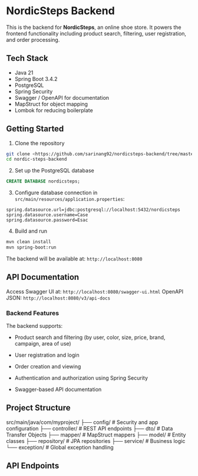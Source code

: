 # NordicSteps Backend

This is the backend for **NordicSteps**, an online shoe store. It powers the frontend functionality including product search, filtering, user registration, and order processing.

## Tech Stack
- Java 21  
- Spring Boot 3.4.2  
- PostgreSQL  
- Spring Security  
- Swagger / OpenAPI for documentation  
- MapStruct for object mapping  
- Lombok for reducing boilerplate  

## Getting Started

1. Clone the repository
```bash
git clone <https://github.com/sarinang92/nordicsteps-backend/tree/master>
cd nordic-steps-backend
```

2. Set up the PostgreSQL database

```sql
CREATE DATABASE nordicsteps;
```

3. Configure database connection in `src/main/resources/application.properties`:
```properties
spring.datasource.url=jdbc:postgresql://localhost:5432/nordicsteps
spring.datasource.username=Case
spring.datasource.password=Esac
```

4. Build and run
```bash
mvn clean install
mvn spring-boot:run
```

The backend will be available at:
`http://localhost:8080`

## API Documentation

Access Swagger UI at: `http://localhost:8080/swagger-ui.html`
OpenAPI JSON: `http://localhost:8080/v3/api-docs`

### Backend Features

The backend supports:
* Product search and filtering (by user, color, size, price, brand, campaign, area of use)

* User registration and login

* Order creation and viewing

* Authentication and authorization using Spring Security

* Swagger-based API documentation

## Project Structure
src/main/java/com/myproject/
├── config/         # Security and app configuration
├── controller/     # REST API endpoints
├── dto/            # Data Transfer Objects
├── mapper/         # MapStruct mappers
├── model/          # Entity classes
├── repository/     # JPA repositories
├── service/        # Business logic
└── exception/      # Global exception handling

## API Endpoints